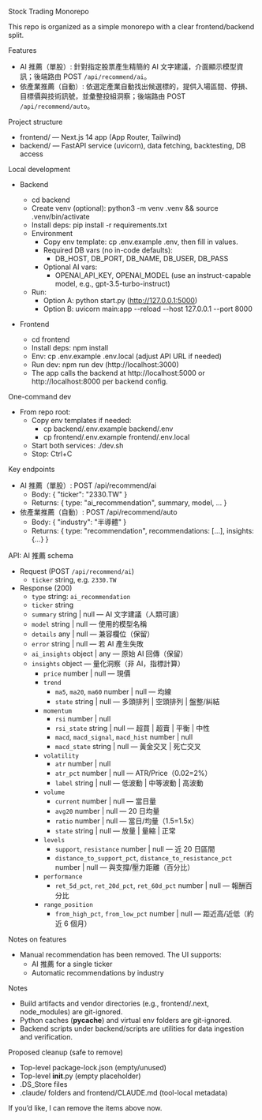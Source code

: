 Stock Trading Monorepo

This repo is organized as a simple monorepo with a clear frontend/backend split.

Features
- AI 推薦（單股）: 針對指定股票產生精簡的 AI 文字建議，介面顯示模型資訊；後端路由 POST `/api/recommend/ai`。
- 依產業推薦（自動）: 依選定產業自動找出候選標的，提供入場區間、停損、目標價與技術訊號，並彙整投組洞察；後端路由 POST `/api/recommend/auto`。

Project structure
- frontend/ — Next.js 14 app (App Router, Tailwind)
- backend/ — FastAPI service (uvicorn), data fetching, backtesting, DB access

Local development
- Backend
  - cd backend
  - Create venv (optional): python3 -m venv .venv && source .venv/bin/activate
  - Install deps: pip install -r requirements.txt
  - Environment
    - Copy env template: cp .env.example .env, then fill in values.
    - Required DB vars (no in-code defaults):
      - DB_HOST, DB_PORT, DB_NAME, DB_USER, DB_PASS
    - Optional AI vars:
      - OPENAI_API_KEY, OPENAI_MODEL (use an instruct-capable model, e.g., gpt-3.5-turbo-instruct)
  - Run:
    - Option A: python start.py (http://127.0.0.1:5000)
    - Option B: uvicorn main:app --reload --host 127.0.0.1 --port 8000

- Frontend
  - cd frontend
  - Install deps: npm install
  - Env: cp .env.example .env.local (adjust API URL if needed)
  - Run dev: npm run dev (http://localhost:3000)
  - The app calls the backend at http://localhost:5000 or http://localhost:8000 per backend config.

One-command dev
- From repo root:
  - Copy env templates if needed:
    - cp backend/.env.example backend/.env
    - cp frontend/.env.example frontend/.env.local
  - Start both services: ./dev.sh
  - Stop: Ctrl+C

Key endpoints
- AI 推薦（單股）: POST /api/recommend/ai
  - Body: { "ticker": "2330.TW" }
  - Returns: { type: "ai_recommendation", summary, model, ... }
- 依產業推薦（自動）: POST /api/recommend/auto
  - Body: { "industry": "半導體" }
  - Returns: { type: "recommendation", recommendations: [...], insights: {...} }

API: AI 推薦 schema
- Request (POST `/api/recommend/ai`)
  - `ticker` string, e.g. `2330.TW`
- Response (200)
  - `type` string: `ai_recommendation`
  - `ticker` string
  - `summary` string | null — AI 文字建議（人類可讀）
  - `model` string | null — 使用的模型名稱
  - `details` any | null — 兼容欄位（保留）
  - `error` string | null — 若 AI 產生失敗
  - `ai_insights` object | any — 原始 AI 回傳（保留）
  - `insights` object — 量化洞察（非 AI，指標計算）
    - `price` number | null — 現價
    - `trend`
      - `ma5`, `ma20`, `ma60` number | null — 均線
      - `state` string | null — 多頭排列 | 空頭排列 | 盤整/糾結
    - `momentum`
      - `rsi` number | null
      - `rsi_state` string | null — 超買 | 超賣 | 平衡 | 中性
      - `macd`, `macd_signal`, `macd_hist` number | null
      - `macd_state` string | null — 黃金交叉 | 死亡交叉
    - `volatility`
      - `atr` number | null
      - `atr_pct` number | null — ATR/Price（0.02=2%）
      - `label` string | null — 低波動 | 中等波動 | 高波動
    - `volume`
      - `current` number | null — 當日量
      - `avg20` number | null — 20 日均量
      - `ratio` number | null — 當日/均量（1.5=1.5x）
      - `state` string | null — 放量 | 量縮 | 正常
    - `levels`
      - `support`, `resistance` number | null — 近 20 日區間
      - `distance_to_support_pct`, `distance_to_resistance_pct` number | null — 與支撐/壓力距離（百分比）
    - `performance`
      - `ret_5d_pct`, `ret_20d_pct`, `ret_60d_pct` number | null — 報酬百分比
    - `range_position`
      - `from_high_pct`, `from_low_pct` number | null — 距近高/近低（約近 6 個月）

Notes on features
- Manual recommendation has been removed. The UI supports:
  - AI 推薦 for a single ticker
  - Automatic recommendations by industry

Notes
- Build artifacts and vendor directories (e.g., frontend/.next, node_modules) are git-ignored.
- Python caches (__pycache__) and virtual env folders are git-ignored.
- Backend scripts under backend/scripts are utilities for data ingestion and verification.

Proposed cleanup (safe to remove)
- Top-level package-lock.json (empty/unused)
- Top-level __init__.py (empty placeholder)
- .DS_Store files
- .claude/ folders and frontend/CLAUDE.md (tool-local metadata)

If you’d like, I can remove the items above now.
